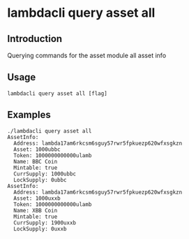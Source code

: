 # lambdacli query asset all

## Introduction

Querying commands for the asset module all asset info

## Usage

```
lambdacli query asset all [flag]
```

## Examples

```
./lambdacli query asset all
AssetInfo:
  Address: lambda17am6rkcsm6sguy57rwr5fpkuezp620wfxsgkzn
  Asset: 1000ubbc
  Token: 1000000000000ulamb
  Name: BBC Coin
  Mintable: true
  CurrSupply: 1000ubbc
  LockSupply: 0ubbc
AssetInfo:
  Address: lambda17am6rkcsm6sguy57rwr5fpkuezp620wfxsgkzn
  Asset: 1000uxxb
  Token: 1000000000000ulamb
  Name: XBB Coin
  Mintable: true
  CurrSupply: 1900uxxb
  LockSupply: 0uxxb
```


